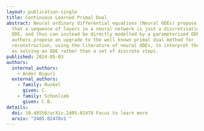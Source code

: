 ```yaml
---
layout: publication-single
title: Continuous Learned Primal Dual
abstract: Neural ordinary differential equations (Neural ODEs) propose the idea
  that a sequence of layers in a neural network is just a discretisation of an
  ODE, and thus can instead be directly modelled by a parameterised ODE. The
  authors propose an upgrade to the well known primal dual method for
  reconstruction, using the literature of neural ODEs, to interpret the network
  as solving an ODE rather than a set of discrete steps.
published: 2024-05-03
authors:
  internal_authors:
    - Ander Biguri
  external_authors:
    - family: Runkel
      given: C.
    - family: Schonlieb
      given: C.B.
details:
  doi: 10.48550/arXiv.2405.02478 Focus to learn more
  arxiv: "2405.02478v1 "
---
```

